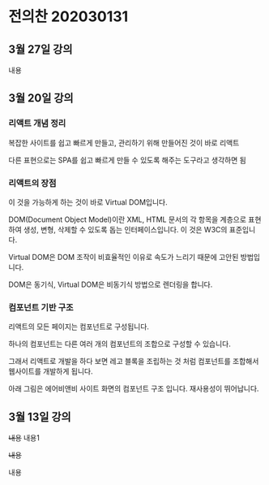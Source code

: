 # 전의찬 202030131

## 3월 27일 강의

내용

## 3월 20일 강의

### 리액트 개념 정리

복잡한 사이트를 쉽고 빠르게 만들고, 관리하기 위해 만들어진 것이 바로 리액트

다른 표현으로는 SPA를 쉽고 빠르게 만들 수 있도록 해주는 도구라고 생각하면 됨

### 리액트의 장점

이 것을 가능하게 하는 것이 바로 Virtual DOM입니다.

DOM(Document Object Model)이란 XML, HTML 문서의 각 항목을 계층으로 표현하여 생성, 변형, 삭제할 수 있도록 돕는 인터페이스입니다. 이 것은 W3C의 표준입니다.

Virtual DOM은 DOM 조작이 비효율적인 이유로 속도가 느리기 때문에 고안된 방법입니다.

DOM은 동기식, Virtual DOM은 비동기식 방법으로 렌더링을 합니다.

### 컴포넌트 기반 구조

리액트의 모든 페이지는 컴포넌트로 구성됩니다.

하나의 컴포넌트는 다른 여러 개의 컴포넌트의 조합으로 구성할 수 있습니다.

그래서 리액트로 개발을 하다 보면 레고 블록을 조립하는 것 처럼 컴포넌트를 조합해서 웹사이트를 개발하게 됩니다.

아래 그림은 에어비앤비 사이트 화면의 컴포넌트 구조 입니다. 재사용성이 뛰어납니다.

## 3월 13일 강의

~~내용~~
내용1

~~내용~~

내용
